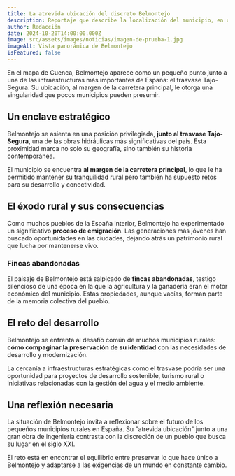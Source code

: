 ```yaml
---
title: La atrevida ubicación del discreto Belmontejo
description: Reportaje que describe la localización del municipio, en un margen de la carretera principal, junto al trasvase Tajo-Segura, y hace una reflexión sobre la población que emigró, fincas abandonadas, y el reto de su desarrollo.
author: Redacción
date: 2024-10-20T14:00:00.000Z
image: src/assets/images/noticias/imagen-de-prueba-1.jpg
imageAlt: Vista panorámica de Belmontejo
isFeatured: false
---
```


En el mapa de Cuenca, Belmontejo aparece como un pequeño punto junto a una de las infraestructuras más importantes de España: el trasvase Tajo-Segura. Su ubicación, al margen de la carretera principal, le otorga una singularidad que pocos municipios pueden presumir.

## Un enclave estratégico

Belmontejo se asienta en una posición privilegiada, **junto al trasvase Tajo-Segura**, una de las obras hidráulicas más significativas del país. Esta proximidad marca no solo su geografía, sino también su historia contemporánea.

El municipio se encuentra **al margen de la carretera principal**, lo que le ha permitido mantener su tranquilidad rural pero también ha supuesto retos para su desarrollo y conectividad.

## El éxodo rural y sus consecuencias

Como muchos pueblos de la España interior, Belmontejo ha experimentado un significativo **proceso de emigración**. Las generaciones más jóvenes han buscado oportunidades en las ciudades, dejando atrás un patrimonio rural que lucha por mantenerse vivo.

### Fincas abandonadas

El paisaje de Belmontejo está salpicado de **fincas abandonadas**, testigo silencioso de una época en la que la agricultura y la ganadería eran el motor económico del municipio. Estas propiedades, aunque vacías, forman parte de la memoria colectiva del pueblo.

## El reto del desarrollo

Belmontejo se enfrenta al desafío común de muchos municipios rurales: **cómo compaginar la preservación de su identidad** con las necesidades de desarrollo y modernización.

La cercanía a infraestructuras estratégicas como el trasvase podría ser una oportunidad para proyectos de desarrollo sostenible, turismo rural o iniciativas relacionadas con la gestión del agua y el medio ambiente.

## Una reflexión necesaria

La situación de Belmontejo invita a reflexionar sobre el futuro de los pequeños municipios rurales en España. Su "atrevida ubicación" junto a una gran obra de ingeniería contrasta con la discreción de un pueblo que busca su lugar en el siglo XXI.

El reto está en encontrar el equilibrio entre preservar lo que hace único a Belmontejo y adaptarse a las exigencias de un mundo en constante cambio.
